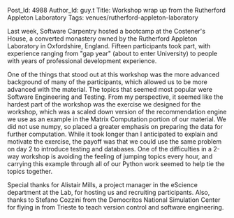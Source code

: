 Post_Id: 4988
Author_Id: guy.t
Title: Workshop wrap up from the Rutherford Appleton Laboratory
Tags: venues/rutherford-appleton-laboratory

<p>Last week, Software Carpentry hosted a bootcamp at the Costener's House, a converted monastery owned by the Rutherford Appleton Laboratory in Oxfordshire, England. Fifteen participants took part, with experience ranging from "gap year" (about to enter University) to people with years of professional development experience.</p>
<p>One of the things that stood out at this workshop was the more advanced background of many of the participants, which allowed us to be more advanced with the material. The topics that seemed most popular were Software Engineering and Testing. From my perspective, it seemed like the hardest part of the workshop was the exercise we designed for the workshop, which was a scaled down version of the recommendation engine we use as an example in the Matrix Computation portion of our material. We did not use numpy, so placed a greater emphasis on preparing the data for further computation. While it took longer than I anticipated to explain and motivate the exercise, the payoff was that we could use the same problem on day 2 to introduce testing and databases. One of the difficulties in a 2-way workshop is avoiding the feeling of jumping topics every hour, and carrying this example through all of our Python work seemed to help tie the topics together.</p>
<p>Special thanks for Alistair Mills, a project manager in the eScience department at the Lab, for hosting us and recruiting participants. Also, thanks to Stefano Cozzini from the Democritos National Simulation Center for flying in from Trieste to teach version control and software engineering.</p>
